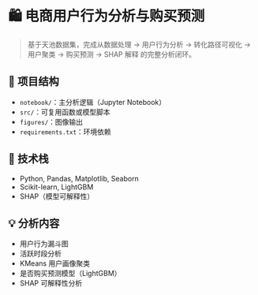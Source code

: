 # 🛍️ 电商用户行为分析与购买预测

> 基于天池数据集，完成从数据处理 → 用户行为分析 → 转化路径可视化 → 用户聚类 → 购买预测 → SHAP 解释 的完整分析闭环。

## 📁 项目结构

- `notebook/`：主分析逻辑（Jupyter Notebook）
- `src/`：可复用函数或模型脚本
- `figures/`：图像输出
- `requirements.txt`：环境依赖

## 🧠 技术栈
- Python, Pandas, Matplotlib, Seaborn
- Scikit-learn, LightGBM
- SHAP（模型可解释性）

## 💡 分析内容
- 用户行为漏斗图
- 活跃时段分析
- KMeans 用户画像聚类
- 是否购买预测模型（LightGBM）
- SHAP 可解释性分析
